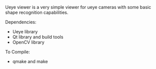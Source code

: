 Ueye viewer is a very simple viewer for ueye cameras with some basic shape recognition capabilities.

Dependencies:
- Ueye library
- Qt library and build tools 
- OpenCV library

To Compile:
- qmake and make
